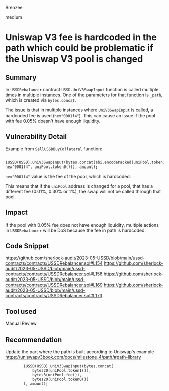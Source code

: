 Brenzee

medium

# Uniswap V3 fee is hardcoded in the path which could be problematic if the Uniswap V3 pool is changed

## Summary
In `USSDRebalancer` contract `USSD.UniV3SwapInput` function is called multiple times in multiple instances. One of the parameters for that function is `_path`, which is created via `bytes.concat`.

The issue is that in multiple instances where `UniV3SwapInput` is called, a hardcoded fee is used (`hex"0001f4"`). This can cause an issue if the pool with fee 0.05% doesn't have enough liquidity.

## Vulnerability Detail
Example from `SellUSSDBuyCollateral` function:
```solidity
        IUSSD(USSD).UniV3SwapInput(bytes.concat(abi.encodePacked(uniPool.token1(), hex"0001f4", uniPool.token0())), amount);
```
`hex"0001f4"` value is the fee of the pool, which is hardcoded.

This means that if the `uniPool` address is changed for a pool, that has a different fee (0.01%, 0.30% or 1%), the swap will not be called through that pool.

## Impact
If the pool with 0.05% fee does not have enough liquidity, multiple actions in `USSDRebalancer` will be DoS because the fee in path is hardcoded.

## Code Snippet
https://github.com/sherlock-audit/2023-05-USSD/blob/main/ussd-contracts/contracts/USSDRebalancer.sol#L154
https://github.com/sherlock-audit/2023-05-USSD/blob/main/ussd-contracts/contracts/USSDRebalancer.sol#L156
https://github.com/sherlock-audit/2023-05-USSD/blob/main/ussd-contracts/contracts/USSDRebalancer.sol#L169
https://github.com/sherlock-audit/2023-05-USSD/blob/main/ussd-contracts/contracts/USSDRebalancer.sol#L173

## Tool used

Manual Review

## Recommendation
Update the part where the path is built according to Uniswap's example https://uniswapv3book.com/docs/milestone_4/path/#path-library

```solidity
        IUSSD(USSD).UniV3SwapInput(bytes.concat(
            bytes20(uniPool.token1()),
            bytes3(uniPool.fee()),
            bytes20(uniPool.token0())
        ), amount); 
```